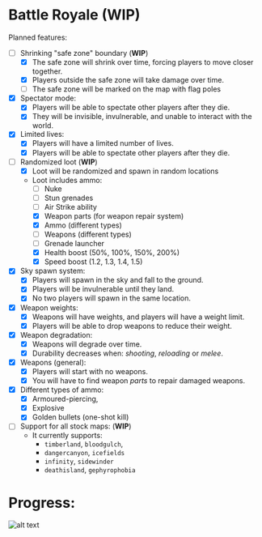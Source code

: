 # Battle Royale (WIP)

Planned features:
- [ ] Shrinking "safe zone" boundary (**WIP**)
  - [x] The safe zone will shrink over time, forcing players to move closer together.
  - [x] Players outside the safe zone will take damage over time.
  - [ ] The safe zone will be marked on the map with flag poles
- [x] Spectator mode:
  - [x] Players will be able to spectate other players after they die.
  - [x] They will be invisible, invulnerable, and unable to interact with the world.
- [x] Limited lives:
  - [x] Players will have a limited number of lives.
  - [x] Players will be able to spectate other players after they die.
- [ ] Randomized loot (**WIP**)
  - [x] Loot will be randomized and spawn in random locations
  - Loot includes ammo:
    - [ ] Nuke
    - [ ] Stun grenades
    - [ ] Air Strike ability
    - [x] Weapon parts (for weapon repair system)
    - [x] Ammo (different types)
    - [ ] Weapons (different types)
    - [ ] Grenade launcher
    - [x] Health boost (50%, 100%, 150%, 200%)
    - [x] Speed boost (1.2, 1.3, 1.4, 1.5)
- [x] Sky spawn system:
  - [x] Players will spawn in the sky and fall to the ground.
  - [x] Players will be invulnerable until they land.
  - [x] No two players will spawn in the same location.
- [x] Weapon weights:
  - [x] Weapons will have weights, and players will have a weight limit.
  - [x] Players will be able to drop weapons to reduce their weight.
- [x] Weapon degradation:
  - [x] Weapons will degrade over time.
  - [x] Durability decreases when: *shooting*, *reloading* or *melee*.
- [x] Weapons (general):
  - [x] Players will start with no weapons.
  - [x] You will have to find weapon *parts* to repair damaged weapons.
- [x] Different types of ammo:
  - [x] Armoured-piercing, 
  - [x] Explosive
  - [x] Golden bullets (one-shot kill)
- [ ] Support for all stock maps: (**WIP**)
  - It currently supports:
    - `timberland`, `bloodgulch`,
    - `dangercanyon`, `icefields`
    - `infinity`, `sidewinder`
    - `deathisland`, `gephyrophobia`

# Progress:
![alt text](https://progress-bar.dev/75/?title=Progress)